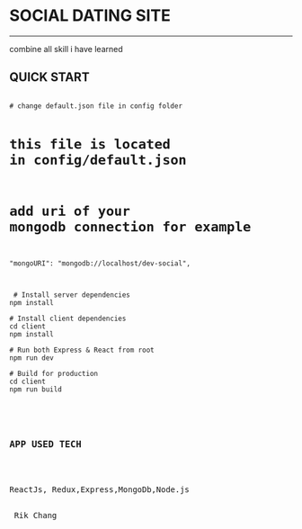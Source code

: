 <h1>SOCIAL DATING SITE</h1>
<hr>
<p> combine all skill i have learned</p>
<h2>QUICK START</h2>
<pre><code>
# change default.json file in config folder

# this file is located in config/default.json

# add uri of your mongodb connection for example

 "mongoURI": "mongodb://localhost/dev-social",
 </code></pre>
 <pre><code>
 # Install server dependencies
npm install

# Install client dependencies
cd client
npm install

# Run both Express & React from root
npm run dev

# Build for production
cd client
npm run build
 
 </code><pre>
 <h3>APP USED TECH</h3>
 <p>ReactJs, Redux,Express,MongoDb,Node.js</p>
 <name>Rik Chang</name>
